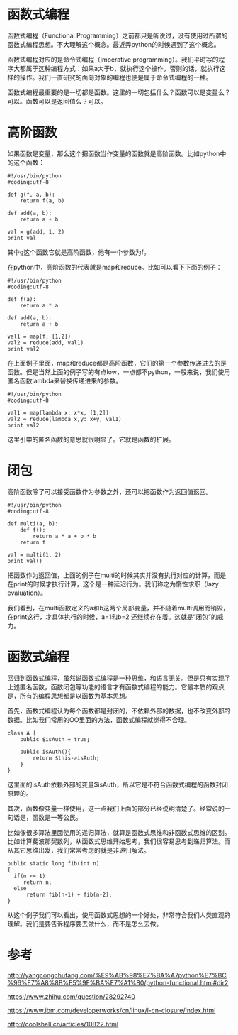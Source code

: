 # 函数式编程

函数式编程（Functional Programming）之前都只是听说过，没有使用过所谓的函数式编程思想。不大理解这个概念。最近弄python的时候遇到了这个概念。

函数式编程对应的是命令式编程（imperative programming）。我们平时写的程序大都属于这种编程方式：如果a大于b，就执行这个操作，否则的话，就执行这样的操作。我们一直研究的面向对象的编程也便是属于命令式编程的一种。

函数式编程最重要的是一切都是函数。这里的一切包括什么？函数可以是变量么？可以。函数可以是返回值么？可以。

# 高阶函数

如果函数是变量，那么这个把函数当作变量的函数就是高阶函数。比如python中的这个函数：
```
#!/usr/bin/python
#coding:utf-8

def g(f, a, b):
    return f(a, b)

def add(a, b):
    return a + b

val = g(add, 1, 2)
print val
```
其中g这个函数它就是高阶函数，他有一个参数为f。

在python中，高阶函数的代表就是map和reduce。比如可以看下下面的例子：
```
#!/usr/bin/python
#coding:utf-8

def f(a):
    return a * a

def add(a, b):
    return a + b

val1 = map(f, [1,2])
val2 = reduce(add, val1)
print val2

```
在上面例子里面，map和reduce都是高阶函数，它们的第一个参数传递进去的是函数。但是当然上面的例子写的有点low，一点都不python，一般来说，我们使用匿名函数lambda来替换传递进来的参数。

```
#!/usr/bin/python
#coding:utf-8

val1 = map(lambda x: x*x, [1,2])
val2 = reduce(lambda x,y: x+y, val1)
print val2

```
这里引申的匿名函数的意思就很明显了。它就是函数的扩展。

# 闭包

高阶函数除了可以接受函数作为参数之外，还可以把函数作为返回值返回。

```
#!/usr/bin/python
#coding:utf-8

def multi(a, b):
    def f():
        return a * a + b * b
    return f

val = multi(1, 2)
print val()

```

把函数作为返回值，上面的例子在multi的时候其实并没有执行对应的计算，而是在print的时候才执行计算，这个是一种延迟行为。我们称之为惰性求职（lazy evaluation）。

我们看到，在multi函数定义的a和b这两个局部变量，并不随着multi调用而销毁，在print这行，才具体执行的时候，a=1和b=2 还继续存在着。这就是“闭包”的威力。

# 函数式编程

回归到函数式编程，虽然说函数式编程是一种思维，和语言无关。但是只有实现了上述匿名函数，函数闭包等功能的语言才有函数式编程的能力。它最本质的观点是，所有的编程思想都是以函数为基本思想。

首先，函数式编程认为每个函数都是封闭的，不依赖外部的数据，也不改变外部的数据。比如我们常用的OO里面的方法，函数式编程就觉得不合理。
```
class A {
    public $isAuth = true;

    public isAuth(){
        return $this->isAuth;
    }
}
```

这里面的isAuth依赖外部的变量$isAuth，所以它是不符合函数式编程的函数封闭原理的。

其次，函数像变量一样使用，这一点我们上面的部分已经说明清楚了。经常说的一句话是，函数是一等公民。

比如像很多算法里面使用的递归算法，就算是函数式思维和非函数式思维的区别。比如计算斐波那契数列，从函数式思维开始思考，我们很容易思考到递归算法。而从其它思维出发，我们常常考虑的就是非递归解法。
```
public static long fib(int n)
{
  if(n <= 1)
     return n;
  else
      return fib(n-1) + fib(n-2);
}
```
从这个例子我们可以看出，使用函数式思想的一个好处，非常符合我们人类直观的理解。我们是要告诉程序要去做什么，而不是怎么去做。

# 参考

http://yangcongchufang.com/%E9%AB%98%E7%BA%A7python%E7%BC%96%E7%A8%8B%E5%9F%BA%E7%A1%80/python-functional.html#dir2

https://www.zhihu.com/question/28292740

https://www.ibm.com/developerworks/cn/linux/l-cn-closure/index.html

http://coolshell.cn/articles/10822.html
